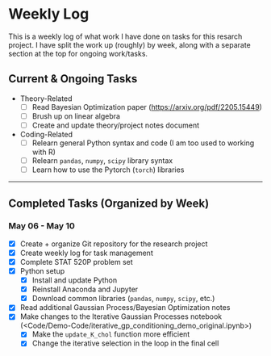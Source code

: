 # Weekly Log

This is a weekly log of what work I have done on tasks for this resarch project. I have split the work up (roughly) by week, along with a separate section at the top for ongoing work/tasks.

## Current & Ongoing Tasks

- Theory-Related
    * [ ] Read Bayesian Optimization paper (<https://arxiv.org/pdf/2205.15449>)
    * [ ] Brush up on linear algebra
    * [ ] Create and update theory/project notes document
- Coding-Related
    * [ ] Relearn general Python syntax and code (I am too used to working with R)
    * [ ] Relearn `pandas`, `numpy`, `scipy` library syntax
    * [ ] Learn how to use the Pytorch (`torch`) libraries

---

## Completed Tasks (Organized by Week)

### May 06 - May 10

- [x] Create + organize Git repository for the research project
- [x] Create weekly log for task management
- [x] Complete STAT 520P problem set
- [x] Python setup
    * [x] Install and update Python
    * [x] Reinstall Anaconda and Jupyter
    * [x] Download common libraries (`pandas`, `numpy`, `scipy`, etc.)
- [x] Read additional Gaussian Process/Bayesian Optimization notes
- [x] Make changes to the Iterative Gaussian Processes notebook (<Code/Demo-Code/iterative_gp_conditioning_demo_original.ipynb>)
    * [x] Make the `update_K_chol` function more efficient
    * [x] Change the iterative selection in the loop in the final cell
